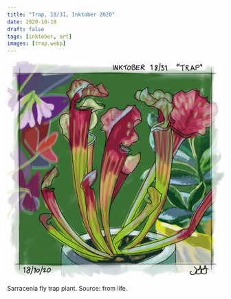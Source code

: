 ```yaml
---
title: "Trap, 18/31, Inktober 2020"
date: 2020-10-18
draft: false
tags: [inktober, art]
images: [trap.webp]
---
```


![WEBP](trap.webp "Trap")

Sarracenia fly trap plant. Source: from life.
